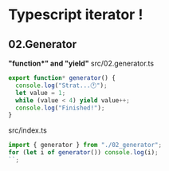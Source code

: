 # Typescript iterator !

## 02.Generator

**"function\*" and "yield"**
src/02.generator.ts

```javascript
export function* generator() {
  console.log("Strat...🕐");
  let value = 1;
  while (value < 4) yield value++;
  console.log("Finished!");
}
```

src/index.ts

```javascript
import { generator } from "./02_generator";
for (let i of generator()) console.log(i);
``;
```
